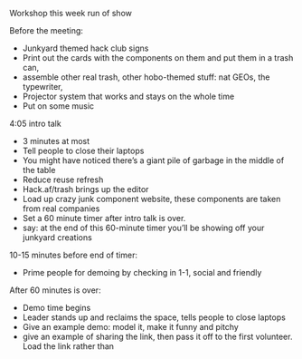 Workshop this week run of show 

Before the meeting:

- Junkyard themed hack club signs 
- Print out the cards with the components on them and put them in a trash can,
-  assemble other real trash, other hobo-themed stuff: nat GEOs, the typewriter, 
- Projector system that works and stays on the whole time 
- Put on some music

4:05 intro talk 
- 3 minutes at most 
- Tell people to close their laptops 
- You might have noticed there’s a giant pile of garbage in the middle of the table 
- Reduce reuse refresh 
- Hack.af/trash brings up the editor 
- Load up crazy junk component website, these components are taken from real companies 
- Set a 60 minute timer after intro talk is over. 
- say: at the end of this 60-minute timer you’ll be showing off your junkyard creations 


10-15 minutes before end of timer:
- Prime people for demoing by checking in 1-1, social and friendly 


After 60 minutes is over: 
- Demo time begins 
- Leader stands up and reclaims the space, tells people to close laptops
- Give an example demo: model it, make it funny and pitchy 
- give an example of sharing the link, then pass it off to the first volunteer. Load the link rather than 
